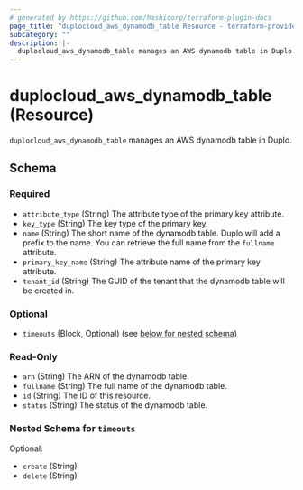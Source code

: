 ```yaml
---
# generated by https://github.com/hashicorp/terraform-plugin-docs
page_title: "duplocloud_aws_dynamodb_table Resource - terraform-provider-duplocloud"
subcategory: ""
description: |-
  duplocloud_aws_dynamodb_table manages an AWS dynamodb table in Duplo.
---
```


# duplocloud_aws_dynamodb_table (Resource)

`duplocloud_aws_dynamodb_table` manages an AWS dynamodb table in Duplo.



<!-- schema generated by tfplugindocs -->
## Schema

### Required

- `attribute_type` (String) The attribute type of the primary key attribute.
- `key_type` (String) The key type of the primary key.
- `name` (String) The short name of the dynamodb table.  Duplo will add a prefix to the name.  You can retrieve the full name from the `fullname` attribute.
- `primary_key_name` (String) The attribute name of the primary key attribute.
- `tenant_id` (String) The GUID of the tenant that the dynamodb table will be created in.

### Optional

- `timeouts` (Block, Optional) (see [below for nested schema](#nestedblock--timeouts))

### Read-Only

- `arn` (String) The ARN of the dynamodb table.
- `fullname` (String) The full name of the dynamodb table.
- `id` (String) The ID of this resource.
- `status` (String) The status of the dynamodb table.

<a id="nestedblock--timeouts"></a>
### Nested Schema for `timeouts`

Optional:

- `create` (String)
- `delete` (String)


